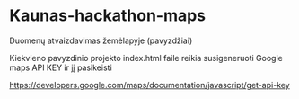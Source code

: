 # Kaunas-hackathon-maps
Duomenų atvaizdavimas žemėlapyje (pavyzdžiai)

Kiekvieno pavyzdinio projekto index.html faile reikia susigeneruoti Google maps API KEY ir jį pasikeisti 

https://developers.google.com/maps/documentation/javascript/get-api-key
